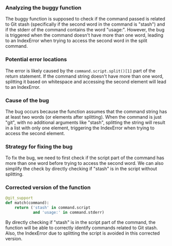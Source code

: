 ### Analyzing the buggy function
The buggy function is supposed to check if the command passed is related to Git stash (specifically if the second word in the command is "stash") and if the stderr of the command contains the word "usage:". However, the bug is triggered when the command doesn't have more than one word, leading to an IndexError when trying to access the second word in the split command.

### Potential error locations
The error is likely caused by the `command.script.split()[1]` part of the return statement. If the command string doesn't have more than one word, splitting it based on whitespace and accessing the second element will lead to an IndexError.

### Cause of the bug
The bug occurs because the function assumes that the command string has at least two words (or elements after splitting). When the command is just "git", with no additional arguments like "stash", splitting the string will result in a list with only one element, triggering the IndexError when trying to access the second element.

### Strategy for fixing the bug
To fix the bug, we need to first check if the script part of the command has more than one word before trying to access the second word. We can also simplify the check by directly checking if "stash" is in the script without splitting.

### Corrected version of the function

```python
@git_support
def match(command):
    return ('stash' in command.script
            and 'usage:' in command.stderr)
```

By directly checking if "stash" is in the script part of the command, the function will be able to correctly identify commands related to Git stash. Also, the IndexError due to splitting the script is avoided in this corrected version.